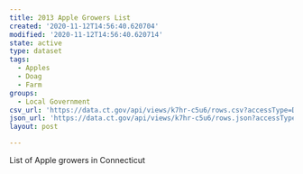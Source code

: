 ```yaml
---
title: 2013 Apple Growers List
created: '2020-11-12T14:56:40.620704'
modified: '2020-11-12T14:56:40.620714'
state: active
type: dataset
tags:
  - Apples
  - Doag
  - Farm
groups:
  - Local Government
csv_url: 'https://data.ct.gov/api/views/k7hr-c5u6/rows.csv?accessType=DOWNLOAD'
json_url: 'https://data.ct.gov/api/views/k7hr-c5u6/rows.json?accessType=DOWNLOAD'
layout: post

---
```

List of Apple growers in Connecticut
